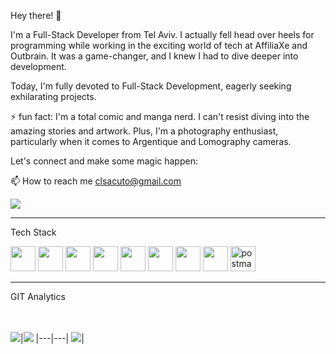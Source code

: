 
Hey there! 👋

I'm a Full-Stack Developer from Tel Aviv. I actually fell head over heels for programming while working in the exciting world of tech at AffiliaXe and Outbrain. It was a game-changer, and I knew I had to dive deeper into development. 

Today, I'm fully devoted to Full-Stack Development, eagerly seeking exhilarating projects. 

⚡ fun fact: I'm a total comic and manga nerd. I can't resist diving into the amazing stories and artwork. 
Plus, I'm a photography enthusiast, particularly when it comes to Argentique and Lomography cameras.

Let's connect and make some magic happen:

📫 How to reach me clsacuto@gmail.com

[<img src="https://img.shields.io/badge/linkedin-%230077B5.svg?&style=for-the-badge&logo=linkedin&logoColor=white" />](https://www.linkedin.com/in/claire-sacuto/)

<hr>

Tech Stack

<img src="https://cdn.jsdelivr.net/gh/devicons/devicon/icons/javascript/javascript-original.svg" width=40  />
<img src="https://cdn.jsdelivr.net/gh/devicons/devicon/icons/react/react-original.svg" width=40   />
<img src="https://cdn.jsdelivr.net/gh/devicons/devicon/icons/redux/redux-original.svg" width=40   />        
<img src="https://cdn.jsdelivr.net/gh/devicons/devicon/icons/nodejs/nodejs-plain-wordmark.svg" width=40  />   
<img src="https://cdn.jsdelivr.net/gh/devicons/devicon/icons/firebase/firebase-plain.svg" width=40  />
<img src="https://cdn.jsdelivr.net/gh/devicons/devicon/icons/html5/html5-original.svg" width=40  />    
<img src="https://cdn.jsdelivr.net/gh/devicons/devicon/icons/bootstrap/bootstrap-original.svg" width=40 />
<img src="https://cdn.jsdelivr.net/gh/devicons/devicon/icons/git/git-original.svg" width=40 /> 
<img src="https://www.vectorlogo.zone/logos/getpostman/getpostman-icon.svg" alt="postman" width="40">


<hr>          

GIT Analytics

<br><br>
<img src="https://github-readme-stats.vercel.app/api?username=klair8&&show_icons=true&count_private=true&theme=github_dark">|<img src="https://github-readme-streak-stats.herokuapp.com/?user=klair8&theme=blueberry_duo"/>
|---|---|
<img src="https://github-readme-stats.vercel.app/api/top-langs/?username=klair8&layout=compact&theme=github_dark"/>|






